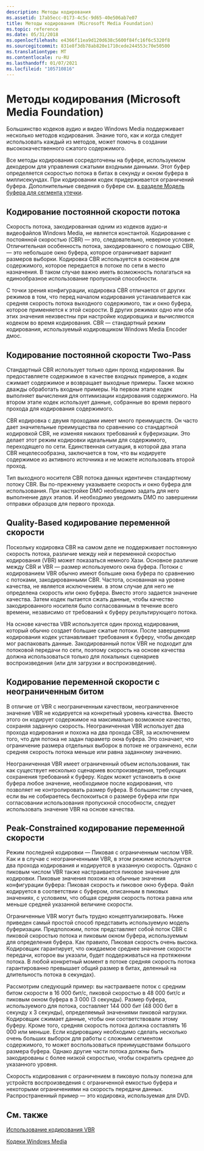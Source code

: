 ```yaml
---
description: Методы кодирования
ms.assetid: 17ab5ecc-0173-4c5c-9d65-40e506ab7e07
title: Методы кодирования (Microsoft Media Foundation)
ms.topic: reference
ms.date: 05/31/2018
ms.openlocfilehash: e4366f11ea9d120d638c5600f84fc16f6c5320f8
ms.sourcegitcommit: 831e8f3db78ab820e1710cede244553c70e50500
ms.translationtype: MT
ms.contentlocale: ru-RU
ms.lasthandoff: 01/07/2021
ms.locfileid: "105710816"
---
```

# <a name="encoding-methods-microsoft-media-foundation"></a>Методы кодирования (Microsoft Media Foundation)

Большинство кодеков аудио и видео Windows Media поддерживает несколько методов кодирования. Знание того, как и когда следует использовать каждый из методов, может помочь в создании высококачественного сжатого содержимого.

Все методы кодирования сосредоточены на буфере, используемом декодером для управления сжатыми входными данными. Этот буфер определяется скоростью потока в битах в секунду и окном буфера в миллисекундах. При кодировании кодек придерживается ограничений буфера. Дополнительные сведения о буфере см. [в разделе Модель буфера для сегмента утечки](the-leaky-bucket-buffer-model.md).

## <a name="constant-bit-rate-encoding"></a>Кодирование постоянной скорости потока

Скорость потока, закодированная одним из кодеков аудио-и видеофайлов Windows Media, не является константой. Кодирование с постоянной скоростью (CBR) — это, следовательно, неверное условие. Отличительная особенность потока, закодированного с помощью CBR, — это небольшое окно буфера, которое ограничивает вариант размеров выборки. Кодировка CBR используется в основном для содержимого, которое передается в потоке по сети в место назначения. В таком случае важно иметь возможность полагаться на единообразное использование пропускной способности.

С точки зрения конфигурации, кодировка CBR отличается от других режимов в том, что перед началом кодирования устанавливается как средняя скорость потока выходного содержимого, так и окно буфера, которое применяется к этой скорости. В других режимах одно или оба этих значения неизвестны при настройке кодировщика и вычисляются кодеком во время кодирования. CBR — стандартный режим кодирования, используемый кодировщиком Windows Media Encoder дмос.

## <a name="two-pass-constant-bit-rate-encoding"></a>Кодирование постоянной скорости Two-Pass

Стандартный CBR использует только один проход кодирования. Вы предоставляете содержимое в качестве входных примеров, а кодек сжимает содержимое и возвращает выходные примеры. Также можно дважды обработать входные примеры. На первом этапе кодек выполняет вычисления для оптимизации кодирования содержимого. На втором этапе кодек использует данные, собранные во время первого прохода для кодирования содержимого.

CBR кодировка с двумя проходами имеет много преимуществ. Он часто дает значительные преимущества по сравнению со стандартной кодировкой CBR, не изменяя никаких требований к буферизации. Это делает этот режим кодировки идеальным для содержимого, переходящего по сети. Единственная ситуация, в которой два этапа CBR нецелесообразна, заключается в том, что вы кодируете содержимое из активного источника и не можете использовать второй проход.

Тип выходного носителя CBR потока данных идентичен стандартному потоку CBR. Вы по-прежнему указываете скорость и окно буфера для использования. При настройке DMO необходимо задать для него выполнение двух этапов. И необходимо уведомить DMO по завершении отправки образцов для первого прохода.

## <a name="quality-based-variable-bit-rate-encoding"></a>Quality-Based кодирование переменной скорости

Поскольку кодировка CBR на самом деле не поддерживает постоянную скорость потока, различие между ней и переменной скоростью кодирования (VBR) может показаться немного Хази. Основное различие между CBR и VBR — размер используемого окна буфера. Потоки с кодированием VBR обычно имеют большие окна буфера по сравнению с потоками, закодированными CBR. Частота, основанная на уровне качества, не является исключением. в этом случае для него не определена скорость или окно буфера. Вместо этого задается значение качества. Затем кодек пытается сжать данные, чтобы качество закодированного носителя было согласованным в течение всего времени, независимо от требований к буферу результирующего потока.

На основе качества VBR используется один проход кодирования, который обычно создает большие сжатые потоки. После завершения кодирования кодек устанавливает требования к буферу, чтобы декодер мог распаковать данные. Закодированный поток VBR не подходит для потоковой передачи по сети, поэтому скорость на основе качества должна использоваться только для локальных сценариев воспроизведения (или для загрузки и воспроизведения).

## <a name="unconstrained-variable-bit-rate-encoding"></a>Кодирование переменной скорости с неограниченным битом

В отличие от VBR с неограниченным качеством, неограниченное значение VBR не кодируется на конкретный уровень качества. Вместо этого он кодирует содержимое на максимально возможное качество, сохраняя заданную скорость. Неограниченная VBR использует два прохода кодирования и похожа на два прохода CBR, за исключением того, что для потока не задан параметр окна буфера. Это означает, что ограничение размера отдельных выборок в потоке не ограничено, если средняя скорость потока меньше или равна заданному значению.

Неограниченная VBR имеет ограниченный объем использования, так как существует несколько сценариев воспроизведения, требующих сохранения требований к буферу. Кодек может установить в окне буфера любое значение, необходимое после кодирования, что позволяет не контролировать размер буфера. В большинстве случаев, если вы не собираетесь беспокоиться о размере буфера или при согласовании использования пропускной способности, следует использовать значение VBR на основе качества.

## <a name="peak-constrained-variable-bit-rate-encoding"></a>Peak-Constrained кодирование переменной скорости

Режим последней кодировки — Пиковая с ограниченным числом VBR. Как и в случае с неограниченными VBR, в этом режиме используется два прохода кодирования и кодируется в указанную скорость. Однако с пиковым числом VBR также настраивается пиковое значение для кодировки. Пиковые значения похожи на обычные значения конфигурации буфера: Пиковая скорость и пиковое окно буфера. Файл кодируется в соответствии с буфером, описанным в пиковых значениях, с условием, что общая средняя скорость потока равна или меньше средней указанной величине скорости.

Ограниченные VBR могут быть трудно концептуализировать. Ниже приведен самый простой способ представить используемую модель буферизации. Предположим, поток представляет собой поток CBR с пиковой скоростью потока и пиковым окном буфера, используемым для определения буфера. Как правило, Пиковая скорость очень высока. Кодировщик гарантирует, что ожидаемое среднее значение скорости передачи, которое вы указали, будет поддерживаться на протяжении потока. В любой конкретный момент в потоке средняя скорость потока гарантированно превышает общий размер в битах, деленный на длительность потока в секундах).

Рассмотрим следующий пример: вы настраиваете поток с средним битом скорости в 16 000 бит/с, пиковой скоростью в 48 000 бит/с и пиковым окном буфера в 3 000 (3 секунды). Размер буфера, используемого для потока, составляет 144 000 бит (48 000 бит в секунду x 3 секунды), определяемый значениями пиковой нагрузки. Кодировщик сжимает данные, чтобы они соответствовали этому буферу. Кроме того, средняя скорость потока должна составлять 16 000 или меньше. Если кодировщику необходимо сделать несколько очень больших выборок для работы с сложным сегментом содержимого, то может воспользоваться преимуществами большого размера буфера. Однако другие части потока должны быть закодированы с более низкой скоростью, чтобы сократить среднее до указанного уровня.

Скорость кодирования с ограничением в пиковую пользу полезна для устройств воспроизведения с ограниченной емкостью буфера и некоторыми ограничениями на скорость передачи данных. Распространенный пример — это кодировка, используемая для DVD.

## <a name="related-topics"></a>См. также

<dl> <dt>

[Использование кодирования VBR](usingvbrencoding.md)
</dt> <dt>

[Кодеки Windows Media](windows-media-codecs.md)
</dt> </dl>

 

 



